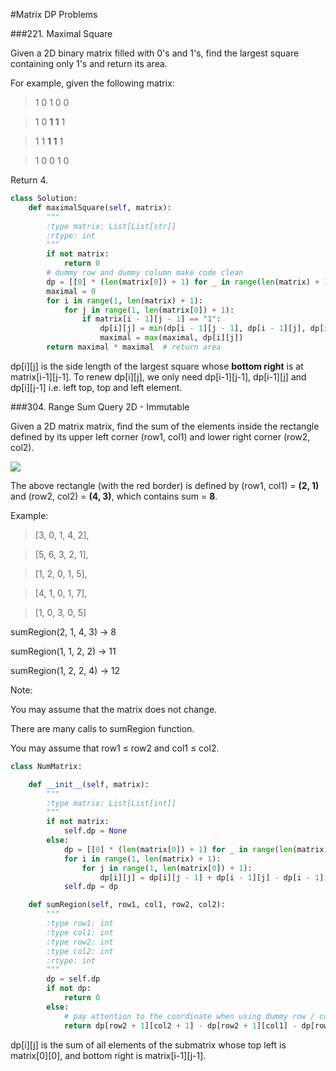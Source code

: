 #Matrix DP Problems

###221. Maximal Square

Given a 2D binary matrix filled with 0's and 1's, find the largest square containing only 1's and return its area.

For example, given the following matrix:

>1 0 1 0 0

>1 0 **1 1** 1

>1 1 **1 1** 1

>1 0 0 1 0

Return 4.

```python
class Solution:
    def maximalSquare(self, matrix):
        """
        :type matrix: List[List[str]]
        :rtype: int
        """
        if not matrix:
            return 0
        # dummy row and dummy column make code clean
        dp = [[0] * (len(matrix[0]) + 1) for _ in range(len(matrix) + 1)]
        maximal = 0
        for i in range(1, len(matrix) + 1):
            for j in range(1, len(matrix[0]) + 1):
                if matrix[i - 1][j - 1] == "1":
                    dp[i][j] = min(dp[i - 1][j - 1], dp[i - 1][j], dp[i][j - 1]) + 1
                    maximal = max(maximal, dp[i][j])
        return maximal * maximal  # return area
```

dp[i][j] is the side length of the largest square whose **bottom right** is at matrix[i-1][j-1]. To renew dp[i][j], we only need dp[i-1][j-1], dp[i-1][j] and dp[i][j-1] i.e. left top, top and left element.

###304. Range Sum Query 2D - Immutable

Given a 2D matrix matrix, find the sum of the elements inside the rectangle defined by its upper left corner (row1, col1) and lower right corner (row2, col2).

![](https://leetcode.com/static/images/courses/range_sum_query_2d.png)

The above rectangle (with the red border) is defined by (row1, col1) = **(2, 1)** and (row2, col2) = **(4, 3)**, which contains sum = **8**.

Example:

>[3, 0, 1, 4, 2],
  
>[5, 6, 3, 2, 1],
  
>[1, 2, 0, 1, 5],
  
>[4, 1, 0, 1, 7],
  
>[1, 0, 3, 0, 5]

sumRegion(2, 1, 4, 3) -> 8

sumRegion(1, 1, 2, 2) -> 11

sumRegion(1, 2, 2, 4) -> 12

Note:

You may assume that the matrix does not change.

There are many calls to sumRegion function.

You may assume that row1 ≤ row2 and col1 ≤ col2.

```python
class NumMatrix:

    def __init__(self, matrix):
        """
        :type matrix: List[List[int]]
        """
        if not matrix:
            self.dp = None
        else:
            dp = [[0] * (len(matrix[0]) + 1) for _ in range(len(matrix) + 1)]
            for i in range(1, len(matrix) + 1):
                for j in range(1, len(matrix[0]) + 1):
                    dp[i][j] = dp[i][j - 1] + dp[i - 1][j] - dp[i - 1][j - 1] + matrix[i - 1][j - 1]
            self.dp = dp

    def sumRegion(self, row1, col1, row2, col2):
        """
        :type row1: int
        :type col1: int
        :type row2: int
        :type col2: int
        :rtype: int
        """
        dp = self.dp
        if not dp:
            return 0
        else:
            # pay attention to the coordinate when using dummy row / column
            return dp[row2 + 1][col2 + 1] - dp[row2 + 1][col1] - dp[row1][col2 + 1] + dp[row1][col1]
```

dp[i][j] is the sum of all elements of the submatrix whose top left is matrix[0][0], and bottom right is matrix[i-1][j-1].